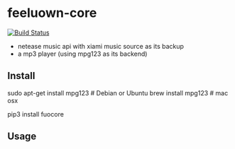 # feeluown-core

[![Build Status](https://travis-ci.org/cosven/feeluown-core.svg?branch=master)](https://travis-ci.org/cosven/feeluown-core)

- netease music api with xiami music source as its backup
- a mp3 player (using mpg123 as its backend)

## Install

sudo apt-get install mpg123  # Debian or Ubuntu
brew install mpg123  # mac osx

pip3 install fuocore

## Usage
